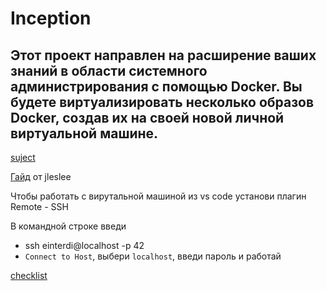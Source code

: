 # Inception

## Этот проект направлен на расширение ваших знаний в области системного администрирования с помощью Docker. Вы будете виртуализировать несколько образов Docker, создав их на своей новой личной виртуальной машине.
[suject](https://github.com/luta-wolf/inception/tree/main/pdf/inc_subject.pdf)


[Гайд](https://github.com/codesshaman/inception)  от jleslee


Чтобы работать с вирутальной машиной из vs code установи плагин Remote - SSH

В командной строке введи
- ssh einterdi@localhost -p 42
-  `Connect to Host`, выбери `localhost`, введи пароль и работай


[checklist](https://github.com/luta-wolf/inception/tree/main/pdf/inc_check.pdf)
